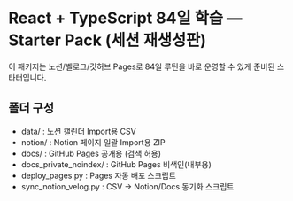 # React + TypeScript 84일 학습 — Starter Pack (세션 재생성판)

이 패키지는 노션/벨로그/깃허브 Pages로 84일 루틴을 바로 운영할 수 있게 준비된 스타터입니다.

## 폴더 구성
- data/ : 노션 캘린더 Import용 CSV
- notion/ : Notion 페이지 일괄 Import용 ZIP
- docs/ : GitHub Pages 공개용 (검색 허용)
- docs_private_noindex/ : GitHub Pages 비색인(내부용)
- deploy_pages.py : Pages 자동 배포 스크립트
- sync_notion_velog.py : CSV → Notion/Docs 동기화 스크립트
